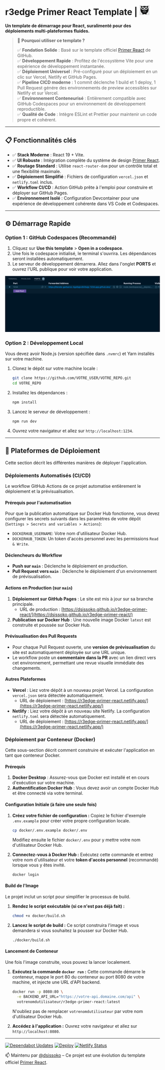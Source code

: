 # r3edge Primer React Template | ![Logo](logo_ds.png)

**Un template de démarrage pour React, suralimenté pour des déploiements multi-plateformes fluides.**

> 🚀 **Pourquoi utiliser ce template ?**
> 
> ✅ **Fondation Solide** : Basé sur le template officiel [Primer React](https://primer.style/react/) de GitHub.  
> ✅ **Développement Rapide** : Profitez de l'écosystème Vite pour une expérience de développement instantanée.  
> ✅ **Déploiement Universel** : Pré-configuré pour un déploiement en un clic sur Vercel, Netlify et GitHub Pages.  
> ✅ **Pipeline CICD moderne** : 1 commit déclenche 1 build et 1 deploy, 1 Pull Request génére des environnements de preview accessibles sur Netlify et sur Vercel.  
> ✅ **Environnement Conteneurisé** : Entièrement compatible avec GitHub Codespaces pour un environnement de développement reproductible.  
> ✅ **Qualité de Code** : Intègre ESLint et Prettier pour maintenir un code propre et cohérent.  

---

## 📋 Fonctionnalités clés

- ✅ **Stack Moderne** : React 19 + Vite.
- ✅ **UI Robuste** : Intégration complète du système de design [Primer React](https://primer.style/react/).
- ✅ **Routage Standard** : Utilise `react-router-dom` pour un contrôle total et une flexibilité maximale.
- ✅ **Déploiement Simplifié** : Fichiers de configuration `vercel.json` et `netlify.toml` inclus.
- ✅ **Workflow CI/CD** : Action GitHub prête à l'emploi pour construire et déployer sur GitHub Pages.
- ✅ **Environnement Isolé** : Configuration Devcontainer pour une expérience de développement cohérente dans VS Code et Codespaces.

---

## ⚙️ Démarrage Rapide

### Option 1 : GitHub Codespaces (Recommandé)

1.  Cliquez sur **Use this template** > **Open in a codespace**.
2.  Une fois le codespace initialisé, le terminal s'ouvrira. Les dépendances seront installées automatiquement.
3.  Le serveur de développement démarrera. Allez dans l'onglet **PORTS** et ouvrez l'URL publique pour voir votre application.

![Screenshot showing the ports tab and Port URL](.readme/image-ports-1.png)

### Option 2 : Développement Local

Vous devez avoir Node.js (version spécifiée dans `.nvmrc`) et Yarn installés sur votre machine.

1.  Clonez le dépôt sur votre machine locale :
    ```bash
    git clone https://github.com/VOTRE_USER/VOTRE_REPO.git
    cd VOTRE_REPO
    ```

2.  Installez les dépendances :
    ```bash
    npm install
    ```

3.  Lancez le serveur de développement :
    ```bash
    npm run dev
    ```

4.  Ouvrez votre navigateur et allez sur `http://localhost:1234`.

---

## 🚀 Plateformes de Déploiement

Cette section décrit les différentes manières de déployer l'application.

### Déploiements Automatisés (CI/CD)

Le workflow GitHub Actions de ce projet automatise entièrement le déploiement et la prévisualisation.

#### Prérequis pour l'automatisation

Pour que la publication automatique sur Docker Hub fonctionne, vous devez configurer les secrets suivants dans les paramètres de votre dépôt (`Settings > Secrets and variables > Actions`):
-   `DOCKERHUB_USERNAME`: Votre nom d'utilisateur Docker Hub.
-   `DOCKERHUB_TOKEN`: Un token d'accès personnel avec les permissions `Read & Write`.

#### Déclencheurs du Workflow

-   **Push sur `main`** : Déclenche le déploiement en production.
-   **Pull Request vers `main`** : Déclenche le déploiement d'un environnement de prévisualisation.

#### Actions en Production (sur `main`)

1.  **Déploiement sur GitHub Pages** : Le site est mis à jour sur sa branche principale.
    -   URL de production : [https://dsissoko.github.io/r3edge-primer-react/](https://dsissoko.github.io/r3edge-primer-react/)
2.  **Publication sur Docker Hub** : Une nouvelle image Docker `latest` est construite et poussée sur Docker Hub.

#### Prévisualisation des Pull Requests

-   Pour chaque Pull Request ouverte, une **version de prévisualisation** du site est automatiquement déployée sur une URL unique.
-   Le workflow poste un **commentaire dans la PR** avec un lien direct vers cet environnement, permettant une revue visuelle immédiate des changements.

#### Autres Plateformes

-   **Vercel** : Liez votre dépôt à un nouveau projet Vercel. La configuration `vercel.json` sera détectée automatiquement.
    -   URL de déploiement : [https://r3edge-primer-react.netlify.app/](https://r3edge-primer-react.netlify.app/)
-   **Netlify** : Liez votre dépôt à un nouveau site Netlify. La configuration `netlify.toml` sera détectée automatiquement.
    -   URL de déploiement : [https://r3edge-primer-react.netlify.app/](https://r3edge-primer-react.netlify.app/)

### Déploiement par Conteneur (Docker)

Cette sous-section décrit comment construire et exécuter l'application en tant que conteneur Docker.

#### Prérequis

1.  **Docker Desktop** : Assurez-vous que Docker est installé et en cours d'exécution sur votre machine.
2.  **Authentification Docker Hub** : Vous devez avoir un compte Docker Hub et être connecté via votre terminal.

#### Configuration Initiale (à faire une seule fois)

1.  **Créez votre fichier de configuration :**
    Copiez le fichier d'exemple `.env.example` pour créer votre propre configuration locale.
    ```bash
    cp docker/.env.example docker/.env
    ```
    Modifiez ensuite le fichier `docker/.env` pour y mettre votre nom d'utilisateur Docker Hub.

2.  **Connectez-vous à Docker Hub :**
    Exécutez cette commande et entrez votre nom d'utilisateur et votre **token d'accès personnel** (recommandé) lorsque vous y êtes invité.
    ```bash
    docker login
    ```

#### Build de l'Image

Le projet inclut un script pour simplifier le processus de build.

1.  **Rendez le script exécutable (si ce n'est pas déjà fait) :**
    ```bash
    chmod +x docker/build.sh
    ```

2.  **Lancez le script de build :**
    Ce script construira l'image et vous demandera si vous souhaitez la pousser sur Docker Hub.
    ```bash
    ./docker/build.sh
    ```

#### Lancement de Conteneur

Une fois l'image construite, vous pouvez la lancer localement.

1.  **Exécutez la commande `docker run` :**
    Cette commande démarre le conteneur, mappe le port 80 du conteneur au port 8080 de votre machine, et injecte une URL d'API backend.
    ```bash
    docker run -p 8080:80 \
      -e BACKEND_API_URL="https://votre-api.domaine.com/api" \
      votrenomdutilisateur/r3edge-primer-react:latest
    ```
    N'oubliez pas de remplacer `votrenomdutilisateur` par votre nom d'utilisateur Docker Hub.

2.  **Accédez à l'application :**
    Ouvrez votre navigateur et allez sur `http://localhost:8080`.

---

[![Dependabot Updates](https://github.com/dsissoko/r3edge-primer-react/actions/workflows/dependabot/dependabot-updates/badge.svg)](https://github.com/dsissoko/r3edge-primer-react/actions/workflows/dependabot/dependabot-updates) [![Deploy](https://github.com/dsissoko/r3edge-primer-react/actions/workflows/deploy.yml/badge.svg)](https://github.com/dsissoko/r3edge-primer-react/actions/workflows/deploy.yml) [![Netlify Status](https://api.netlify.com/api/v1/badges/0425ea76-64ff-43bc-b478-ea228b042648/deploy-status)](https://app.netlify.com/projects/r3edge-primer-react/deploys)


📫 Maintenu par [@dsissoko](https://github.com/dsissoko) – Ce projet est une évolution du template officiel [Primer React](https://github.com/primer/react-template).